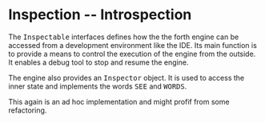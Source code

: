 # Inspection -- Introspection #
The <tt>Inspectable</tt> interfaces defines how the the forth engine can be accessed
from a development environment like the IDE. Its main function is to provide a means
to control the execution of the engine from the outside. It enables a debug tool
to stop and resume the engine. 

The engine also provides an <tt>Inspector</tt> object. It is used to access the inner
state and implements the words <tt>SEE</tt> and <tt>WORDS</tt>.

This again is an ad hoc implementation and might profif from some refactoring.